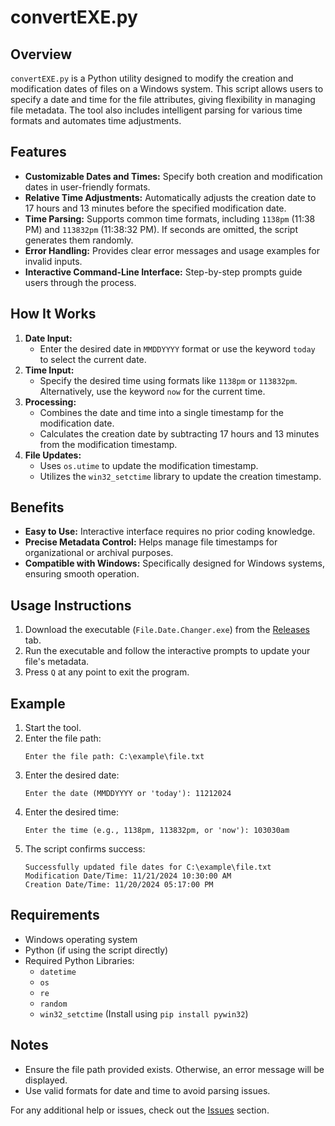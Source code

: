 # convertEXE.py

## Overview
`convertEXE.py` is a Python utility designed to modify the creation and modification dates of files on a Windows system. This script allows users to specify a date and time for the file attributes, giving flexibility in managing file metadata. The tool also includes intelligent parsing for various time formats and automates time adjustments.

## Features
- **Customizable Dates and Times:** Specify both creation and modification dates in user-friendly formats.
- **Relative Time Adjustments:** Automatically adjusts the creation date to 17 hours and 13 minutes before the specified modification date.
- **Time Parsing:** Supports common time formats, including `1138pm` (11:38 PM) and `113832pm` (11:38:32 PM). If seconds are omitted, the script generates them randomly.
- **Error Handling:** Provides clear error messages and usage examples for invalid inputs.
- **Interactive Command-Line Interface:** Step-by-step prompts guide users through the process.

## How It Works
1. **Date Input:**
   - Enter the desired date in `MMDDYYYY` format or use the keyword `today` to select the current date.
2. **Time Input:**
   - Specify the desired time using formats like `1138pm` or `113832pm`. Alternatively, use the keyword `now` for the current time.
3. **Processing:**
   - Combines the date and time into a single timestamp for the modification date.
   - Calculates the creation date by subtracting 17 hours and 13 minutes from the modification timestamp.
4. **File Updates:**
   - Uses `os.utime` to update the modification timestamp.
   - Utilizes the `win32_setctime` library to update the creation timestamp.

## Benefits
- **Easy to Use:** Interactive interface requires no prior coding knowledge.
- **Precise Metadata Control:** Helps manage file timestamps for organizational or archival purposes.
- **Compatible with Windows:** Specifically designed for Windows systems, ensuring smooth operation.

## Usage Instructions
1. Download the executable (`File.Date.Changer.exe`) from the [Releases](https://github.com/gnhen/File-Date-Edit/releases) tab.
3. Run the executable and follow the interactive prompts to update your file's metadata.
4. Press `Q` at any point to exit the program.

## Example
1. Start the tool.
2. Enter the file path:
   ```
   Enter the file path: C:\example\file.txt
   ```
3. Enter the desired date:
   ```
   Enter the date (MMDDYYYY or 'today'): 11212024
   ```
4. Enter the desired time:
   ```
   Enter the time (e.g., 1138pm, 113832pm, or 'now'): 103030am
   ```
5. The script confirms success:
   ```
   Successfully updated file dates for C:\example\file.txt
   Modification Date/Time: 11/21/2024 10:30:00 AM
   Creation Date/Time: 11/20/2024 05:17:00 PM
   ```

## Requirements
- Windows operating system
- Python (if using the script directly)
- Required Python Libraries:
  - `datetime`
  - `os`
  - `re`
  - `random`
  - `win32_setctime` (Install using `pip install pywin32`)

## Notes
- Ensure the file path provided exists. Otherwise, an error message will be displayed.
- Use valid formats for date and time to avoid parsing issues.

For any additional help or issues, check out the [Issues](https://github.com/gnhen/File-Date-Edit/issues) section.
